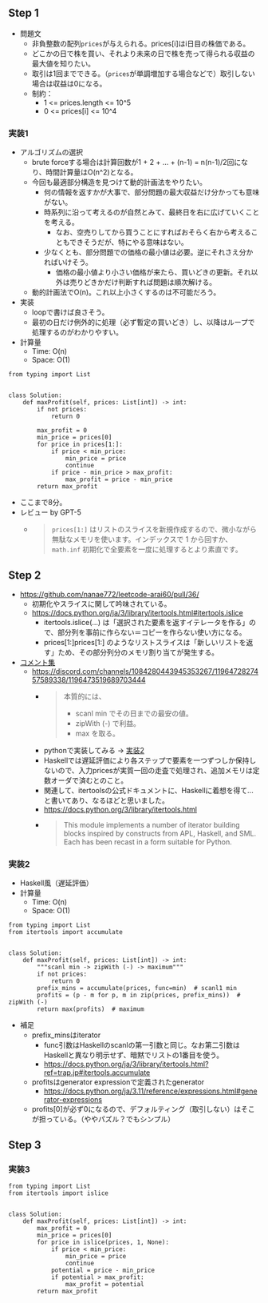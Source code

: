 ## Step 1

- 問題文
  - 非負整数の配列`prices`が与えられる。prices[i]はi日目の株価である。
  - どこかの日で株を買い、それより未来の日で株を売って得られる収益の最大値を知りたい。
  - 取引は1回までできる。（`prices`が単調増加する場合などで）取引しない場合は収益は0になる。
  - 制約：
    - 1 <= prices.length <= 10^5
    - 0 <= prices[i] <= 10^4

 ### 実装1

 - アルゴリズムの選択
   - brute forceする場合は計算回数が1 + 2 + ... + (n-1) = n(n-1)/2回になり、時間計算量はO(n^2)となる。
   - 今回も最適部分構造を見つけて動的計画法をやりたい。
     - 何の情報を返すかが大事で、部分問題の最大収益だけ分かっても意味がない。
     - 時系列に沿って考えるのが自然とみて、最終日を右に広げていくことを考える。
       - なお、空売りしてから買うことにすればおそらく右から考えることもできそうだが、特にやる意味はない。
     - 少なくとも、部分問題での価格の最小値は必要。逆にそれさえ分かればいけそう。
       - 価格の最小値より小さい価格が来たら、買いどきの更新。それ以外は売りどきかだけ判断すれば問題は順次解ける。
   - 動的計画法でO(n)。これ以上小さくするのは不可能だろう。
- 実装
  - loopで書けば良さそう。
  - 最初の日だけ例外的に処理（必ず暫定の買いどき）し、以降はループで処理するのがわかりやすい。
- 計算量
  - Time: O(n)
  - Space: O(1)

```python3
from typing import List


class Solution:
    def maxProfit(self, prices: List[int]) -> int:
        if not prices:
            return 0
        
        max_profit = 0
        min_price = prices[0]
        for price in prices[1:]:
            if price < min_price:
                min_price = price
                continue
            if price - min_price > max_profit:
                max_profit = price - min_price
        return max_profit
```

- ここまで8分。
- レビュー by GPT-5
  - > `prices[1:]` はリストのスライスを新規作成するので、微小ながら無駄なメモリを使います。インデックスで 1 から回すか、`math.inf` 初期化で全要素を一度に処理するとより素直です。

## Step 2

- https://github.com/nanae772/leetcode-arai60/pull/36/
  - 初期化やスライスに関して吟味されている。
  - https://docs.python.org/ja/3/library/itertools.html#itertools.islice
    - itertools.islice(...) は「選択された要素を返すイテレータを作る」ので、部分列を事前に作らない＝コピーを作らない使い方になる。
    - prices[1:]prices[1:] のようなリストスライスは「新しいリストを返す」ため、その部分列分のメモリ割り当てが発生する。
- [コメント集](https://docs.google.com/document/d/11HV35ADPo9QxJOpJQ24FcZvtvioli770WWdZZDaLOfg/edit?tab=t.0#heading=h.8qw2um7il4s5) 
  - https://discord.com/channels/1084280443945353267/1196472827457589338/1196473519689703444
    - > 本質的には、
      > - scanl min でその日までの最安の値。
      > - zipWith (-) で利益。
      > - max を取る。
    - pythonで実装してみる -> [実装2](#実装2)
    - Haskellでは遅延評価により各ステップで要素を一つずつしか保持しないので、入力pricesが実質一回の走査で処理され、追加メモリは定数オーダで済むとのこと。
    - 関連して、itertoolsの公式ドキュメントに、Haskellに着想を得て...と書いてあり、なるほどと思いました。
    - https://docs.python.org/3/library/itertools.html
    - > This module implements a number of iterator building blocks inspired by constructs from APL, Haskell, and SML. Each has been recast in a form suitable for Python.

### 実装2

- Haskell風（遅延評価）
- 計算量
  - Time: O(n)
  - Space: O(1)

```python3
from typing import List
from itertools import accumulate


class Solution:
    def maxProfit(self, prices: List[int]) -> int:
        """scanl min -> zipWith (-) -> maximum"""
        if not prices:
            return 0
        prefix_mins = accumulate(prices, func=min)  # scanl1 min
        profits = (p - m for p, m in zip(prices, prefix_mins))  # zipWith (-)
        return max(profits)  # maximum
```

- 補足
  - prefix_minsはiterator
    - func引数はHaskellのscanlの第一引数と同じ。なお第二引数はHaskellと異なり明示せず、暗黙でリストの1番目を使う。
    - https://docs.python.org/ja/3/library/itertools.html?ref=trap.jp#itertools.accumulate
  - profitsはgenerator expressionで定義されたgenerator
    - https://docs.python.org/ja/3.11/reference/expressions.html#generator-expressions
  - profits[0]が必ず0になるので、デフォルティング（取引しない）はそこが担っている。（ややパズル？でもシンプル）

## Step 3

### 実装3

```python3
from typing import List
from itertools import islice


class Solution:
    def maxProfit(self, prices: List[int]) -> int:
        max_profit = 0
        min_price = prices[0]
        for price in islice(prices, 1, None):
            if price < min_price:
                min_price = price
                continue
            potential = price - min_price
            if potential > max_profit:
                max_profit = potential
        return max_profit
```
